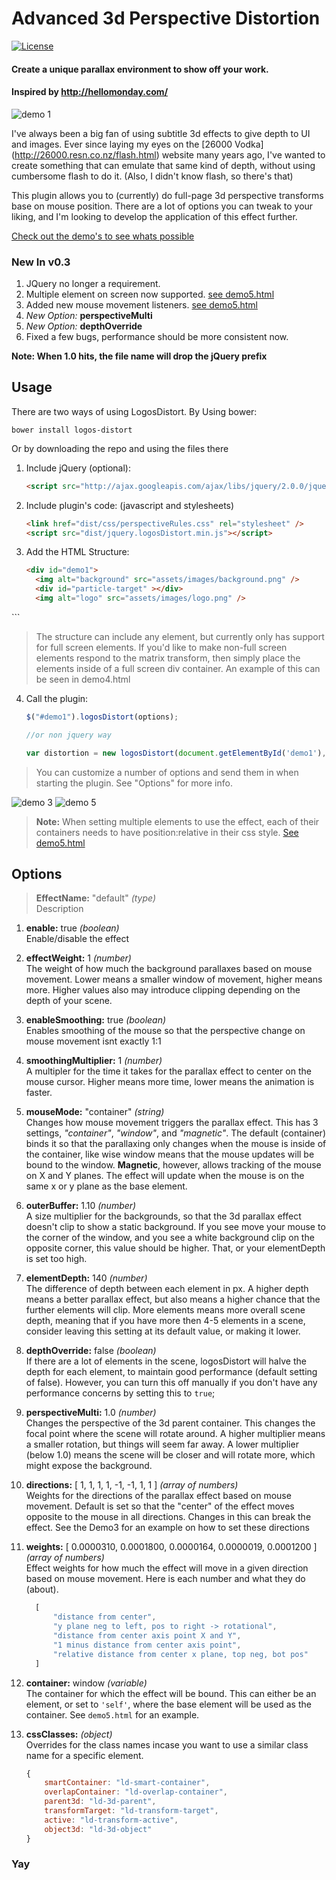 # Advanced 3d Perspective Distortion

[![License](http://img.shields.io/badge/License-MIT-blue.svg)](http://opensource.org/licenses/MIT)

#### Create a unique parallax environment to show off your work.
#### Inspired by http://hellomonday.com/

<img src="demo/demo1.gif" alt="demo 1">

I've always been a big fan of using subtitle 3d effects to give depth to UI and images. Ever since laying my eyes on the [26000 Vodka] (http://26000.resn.co.nz/flash.html) website many years ago, I've wanted to create something that can emulate that same kind of depth, without using cumbersome flash to do it. (Also, I didn't know flash, so there's that)

This plugin allows you to (currently) do full-page 3d perspective transforms base on mouse position. There are a lot of options you can tweak to your liking, and I'm looking to develop the application of this effect further.

[Check out the demo's to see whats possible](http://hellsan631.github.io/LogosDistort/)

### New In v0.3

1. JQuery no longer a requirement.
2. Multiple element on screen now supported. [see demo5.html](http://hellsan631.github.io/LogosDistort/demo5.html)
3. Added new mouse movement listeners. [see demo5.html](http://hellsan631.github.io/LogosDistort/demo5.html)
4. _New Option:_ __perspectiveMulti__
5. _New Option:_ __depthOverride__
6. Fixed a few bugs, performance should be more consistent now.

__Note: When 1.0 hits, the file name will drop the jQuery prefix__

## Usage

There are two ways of using LogosDistort. By Using bower:
```   
bower install logos-distort
```
Or by downloading the repo and using the files there

1. Include jQuery (optional):

	```html
	<script src="http://ajax.googleapis.com/ajax/libs/jquery/2.0.0/jquery.min.js"></script>
	```

2. Include plugin's code: (javascript and stylesheets)

	```html
	<link href="dist/css/perspectiveRules.css" rel="stylesheet" />
	<script src="dist/jquery.logosDistort.min.js"></script>
	```

3. Add the HTML Structure:

	```html
	<div id="demo1">
      <img alt="background" src="assets/images/background.png" />
      <div id="particle-target" ></div>
      <img alt="logo" src="assets/images/logo.png" />
  </div>
	```

> The structure can include any element, but currently only has support for full screen elements. If you'd like to make non-full screen elements respond to the matrix transform, then simply place the elements inside of a full screen div container. An example of this can be seen in demo4.html


4. Call the plugin:

	```javascript
	$("#demo1").logosDistort(options);

	//or non jquery way

	var distortion = new logosDistort(document.getElementById('demo1'), options);
	```

> You can customize a number of options and send them in when starting the plugin. See "Options" for more info.

<img src="demo/demo3.gif" alt="demo 3">

<img src="demo/demo5.gif" alt="demo 5">

> __Note:__ When setting multiple elements to use the effect, each of their containers needs to
> have position:relative in their css style. [See demo5.html](https://github.com/hellsan631/LogosDistort/blob/master/demo/demo5.html#L18)

## Options

> __EffectName:__ "default" _(type)_<br/>
>	Description

1. __enable:__ true _(boolean)_ <br/>
	Enable/disable the effect

2. __effectWeight:__ 1 _(number)_ <br/>
 	The weight of how much the background parallaxes based on mouse movement. Lower means a smaller
	window of movement, higher means more. Higher values also may introduce clipping depending on the
	depth of your scene.

3. __enableSmoothing:__ true _(boolean)_ <br/>
	Enables smoothing of the mouse so that the perspective change on mouse movement isnt exactly 1:1

4. __smoothingMultiplier:__ 1 _(number)_ <br/>
	A multipler for the time it takes for the parallax effect to center on the mouse cursor. Higher
	means more time, lower means the animation is faster.

5. __mouseMode:__ "container" _(string)_ <br/>
	Changes how mouse movement triggers the parallax effect. This has 3 settings, _"container"_,
	_"window"_, and _"magnetic"_. The default (container) binds it so that the parallaxing only
	changes when the mouse is inside of the container, like wise window means that the mouse updates
	will be bound to the window. __Magnetic__, however, allows tracking of the mouse on X and Y planes.
	The effect will update when the mouse is on the same x or y plane as the base element.

6. __outerBuffer:__ 1.10 _(number)_ <br/>
	A size multiplier for the backgrounds, so that the 3d parallax effect doesn't clip to show a
	static background. If you see move your mouse to the corner of the window, and you see a white
	background clip on the opposite corner, this value should be higher. That, or your elementDepth
	is set too high.

7. __elementDepth:__ 140 _(number)_ <br/>
	The difference of depth between each element in px. A higher depth means a better parallax effect,
	but also means a higher chance that the further elements will clip. More elements means more
	overall scene depth, meaning that if you have more then 4-5 elements in a scene, consider leaving
	this setting at its default value, or making it lower.

8. __depthOverride:__ false _(boolean)_ <br/>
	If there are a lot of elements in the scene, logosDistort will halve the depth for each element,
	to maintain good performance (default setting of false). However, you can turn this off manually if
	you don't have any performance concerns by setting this to ```true```;

9. __perspectiveMulti:__ 1.0 _(number)_ <br/>
	Changes the perspective of the 3d parent container. This changes the focal point where the scene
	will rotate around. A higher multiplier means a smaller rotation, but things will seem far away.
	A lower multiplier (below 1.0) means the scene will be closer and will rotate more, which might
	expose the background.

10. __directions:__ [ 1, 1, 1, 1, -1, -1, 1, 1 ] _(array of numbers)_ <br/>
	Weights for the directions of the parallax effect based on mouse movement. Default is set so that
	the "center" of the effect moves opposite to the mouse in all directions. Changes in this can break
	the effect. See the Demo3 for an example on how to set these directions

11. __weights:__ [ 0.0000310, 0.0001800, 0.0000164, 0.0000019, 0.0001200 ] _(array of numbers)_ <br/>
	Effect weights for how much the effect will move in a given direction based on mouse movement.
	Here is each number and what they do (about).
    ```js
	  [
		  "distance from center",
		  "y plane neg to left, pos to right -> rotational",
		  "distance from center axis point X and Y",
		  "1 minus distance from center axis point",
		  "relative distance from center x plane, top neg, bot pos"
	  ]
	  ```

12. __container:__ window _(variable)_<br/>
	The container for which the effect will be bound. This can either be an element, or set to ```'self'```,
	where the base element will be used as the container. See ```demo5.html``` for an example.

13. __cssClasses:__ _(object)_ <br/>
	Overrides for the class names incase you want to use a similar class name for a specific element.

	  ```js
	  {
		  smartContainer: "ld-smart-container",
		  overlapContainer: "ld-overlap-container",
		  parent3d: "ld-3d-parent",
		  transformTarget: "ld-transform-target",
		  active: "ld-transform-active",
		  object3d: "ld-3d-object"
	  }
	  ```

### Yay
